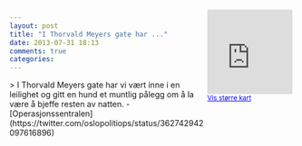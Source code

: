 ```yaml
---
layout: post
title: "I Thorvald Meyers gate har ..."
date: 2013-07-31 18:13
comments: true
categories: 
---
```

<div style="float:right; margin:5px; position:relative;top:-130px;"><iframe width="150" height="150" frameborder="0" scrolling="no" marginheight="0" marginwidth="0" src="http://maps.google.com/maps?q=Thorvald%20Meyers%20gate,+Oslo&hl=no&t=m&z=14&output=embed&iwloc=&"></iframe><br/><small><a href="http://maps.google.com/maps?q=Thorvald%20Meyers%20gate,+Oslo&hl=no&t=m&z=14&source=embed&iwloc=A" style="color:#0000FF;text-align:left" target="_new">Vis st&oslash;rre kart</a></small></div>
> I Thorvald Meyers gate har vi vært inne i en leilighet og gitt en hund et muntlig pålegg om å la være å bjeffe resten av natten.
- [Operasjonssentralen](https://twitter.com/oslopolitiops/status/362742942097616896)

